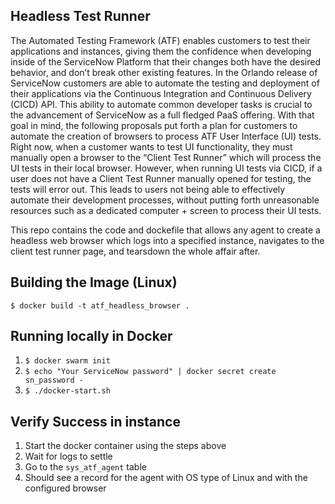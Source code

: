 ## Headless Test Runner

The Automated Testing Framework (ATF) enables customers to test their applications and instances, giving them the confidence 
when developing inside of the ServiceNow Platform that their changes both have the desired behavior, and don’t break other 
existing features. In the Orlando release of ServiceNow customers are able to automate the testing and deployment of their 
applications via the Continuous Integration and Continuous Delivery (CICD) API. This ability to automate common developer tasks 
is crucial to the advancement of ServiceNow as a full fledged PaaS offering. With that goal in mind, the following proposals 
put forth a plan for customers to automate the creation of browsers to process ATF User Interface (UI) tests. 
Right now, when a customer wants to test UI functionality, they must manually open a browser to the “Client Test Runner” 
which will process the UI tests in their local browser. However, when running UI tests via CICD, if a user does not have 
a Client Test Runner manually opened for testing, the tests will error out. This leads to users not being able to effectively 
automate their development processes, without putting forth unreasonable resources such as a dedicated computer + screen to process their UI tests.

This repo contains the code and dockefile that allows any agent to create a headless web browser which 
logs into a specified instance, navigates to the client test runner page, and tearsdown the whole affair after.

## Building the Image (Linux)
`$ docker build -t atf_headless_browser .`

## Running locally in Docker
1. `$ docker swarm init`
2. `$ echo "Your ServiceNow password" | docker secret create sn_password -`
3. `$ ./docker-start.sh`

## Verify Success in instance
1. Start the docker container using the steps above
2. Wait for logs to settle 
3. Go to the `sys_atf_agent` table
4. Should see a record for the agent with OS type of Linux and with the configured browser

